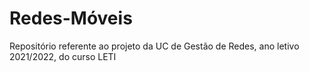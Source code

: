 # Redes-Móveis


Repositório referente ao projeto da UC de Gestão de Redes, ano letivo 2021/2022, do curso LETI
